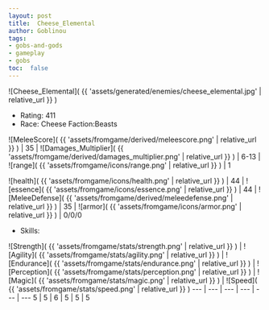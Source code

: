 ```yaml
---
layout: post
title:  Cheese_Elemental
author: Goblinou
tags:
- gobs-and-gods
- gameplay
- gobs
toc:  false
---
```


![Cheese_Elemental]( {{ 'assets/generated/enemies/cheese_elemental.jpg' | relative_url }} )
- Rating: 411
- Race: Cheese  Faction:Beasts

![MeleeScore]( {{ 'assets/fromgame/derived/meleescore.png' | relative_url }} ) | 35 | ![Damages_Multiplier]( {{ 'assets/fromgame/derived/damages_multiplier.png' | relative_url }} ) | 6-13 | ![range]( {{ 'assets/fromgame/icons/range.png' | relative_url }} ) | 1


![health]( {{ 'assets/fromgame/icons/health.png' | relative_url }} ) | 44 | ![essence]( {{ 'assets/fromgame/icons/essence.png' | relative_url }} ) | 44 | ![MeleeDefense]( {{ 'assets/fromgame/derived/meleedefense.png' | relative_url }} ) | 35 | ![armor]( {{ 'assets/fromgame/icons/armor.png' | relative_url }} ) | 0/0/0

* Skills: 

![Strength]( {{ 'assets/fromgame/stats/strength.png' | relative_url }} ) | ![Agility]( {{ 'assets/fromgame/stats/agility.png' | relative_url }} ) | ![Endurance]( {{ 'assets/fromgame/stats/endurance.png' | relative_url }} ) | ![Perception]( {{ 'assets/fromgame/stats/perception.png' | relative_url }} ) | ![Magic]( {{ 'assets/fromgame/stats/magic.png' | relative_url }} ) | ![Speed]( {{ 'assets/fromgame/stats/speed.png' | relative_url }} )
--- | --- | --- | --- | --- | ---
5 | 5 | 6 | 5 | 5 | 5
